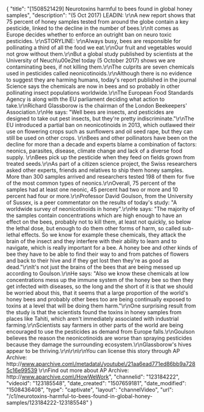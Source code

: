 {
    "title": "[1508521429] Neurotoxins harmful to bees found in global honey samples",
    "description": "(5 Oct 2017) LEADIN: \r\nA new report shows that 75 percent of honey samples tested from around the globe contain a key pesticide, linked to the decline in the number of bees.\r\nIt comes as Europe decides whether to enforce an outright ban on neuro toxic pesticides. \r\nSTORYLINE: \r\nAlways busy, bees are responsible for pollinating a third of all the food we eat.\r\nOur fruit and vegetables would not grow without them.\r\nBut a global study published by scientists at the University of Neuch\u00e2tel today (5 October 2017) shows we are contaminating bees, if not killing them.\r\nThe culprits are seven chemicals used in pesticides called neonicotinoids.\r\nAlthough there is no evidence to suggest they are harming humans, today's report published in the journal Science says the chemicals are now in bees and so probably in other pollinating insect populations worldwide.\r\nThe European Food Standards Agency is along with the EU parliament deciding what action to take.\r\nRichard Glassborow is the chairman of the London Beekeepers' Association.\r\nHe says: \"Well bees are insects, and pesticides are designed to take out pest insects, but they're pretty indiscriminate.\"\r\nThe EU introduced a partial ban on neonicotinoids in 2013, which outlawed their use on flowering crops such as sunflowers and oil seed rape, but they can still be used on other crops.  \r\nBees and other pollinators have been on the decline for more than a decade and experts blame a combination of factors: neonics, parasites, disease, climate change and lack of a diverse food supply. \r\nBees pick up the pesticide when they feed on fields grown from treated seeds.\r\nAs part of a citizen science project, the Swiss researchers asked other experts, friends and relatives to ship them honey samples. More than 300 samples arrived and researchers tested 198 of them for five of the most common types of neonics.\r\nOverall, 75 percent of the samples had at least one neonic, 45 percent had two or more and 10 percent had four or more.\r\nProfessor David Goulson, from the University of Sussex, is a peer commentator on the results of today's study: \"A worldwide survey of neonicotinoids in honey\".\r\nHe says: \"The majority of the samples contain concentrations which are high enough to have an effect on the bees, probably not to kill them, at least not quickly, so below the lethal dose, but enough to do them other forms of harm, so called sub-lethal effects. So we know for example these chemicals, they attack the brain of the insect and they interfere with their ability to learn and to navigate, which is really important for a bee. A honey bee and other kinds of bee they have to be able to find their way to and from patches of flowers and back to their hive and if they get lost then they're as good as dead.\"\r\nIt's not just the brains of the bees that are being messed up according to Goulson.\r\nHe says: \"Also we know these chemicals at low concentrations mess up the immune system of the honey bee so then they get infected with diseases, so the long and the short of it is that we should be worried about this, that it seems that a large proportion of the world's honey bees and probably other bees too are being continually exposed to toxins at a level that will be doing them harm.\"\r\nOne surprising result from the study is that the scientists found the toxins in honey samples from places like Tahiti, which aren't immediately associated with industrial farming.\r\nScientists say farmers in other parts of the world are being encouraged to use the pesticides as demand from Europe falls.\r\nGoulson believes the reason the neonicotinoids are worse than spraying pesticides because they damage the surrounding ecosystem.\r\nGlassborow's hives appear to be thriving.\r\n\r\n\r\nYou can license this story through AP Archive: http:\/\/www.aparchive.com\/metadata\/youtube\/21aa6ead771ed86bb9a7285c16e99539 \r\nFind out more about AP Archive: http:\/\/www.aparchive.com\/HowWeWork",
    "channelid": "123184222",
    "videoid": "123185548",
    "date_created": "1507659181",
    "date_modified": "1508436408",
    "type": "captivate",
    "layout": "channelVideo",
    "url": "\/c1\/neurotoxins-harmful-to-bees-found-in-global-honey-samples\/123184222-123185548"
}